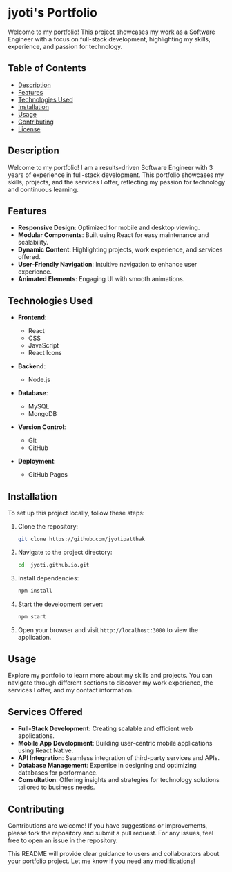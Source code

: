 # jyoti's Portfolio

Welcome to my portfolio! This project showcases my work as a Software Engineer with a focus on full-stack development, highlighting my skills, experience, and passion for technology. 

## Table of Contents

- [Description](#description)
- [Features](#features)
- [Technologies Used](#technologies-used)
- [Installation](#installation)
- [Usage](#usage)
- [Contributing](#contributing)
- [License](#license)

## Description
Welcome to my portfolio! I am a results-driven Software Engineer with 3 years of experience in full-stack development. This portfolio showcases my skills, projects, and the services I offer, reflecting my passion for technology and continuous learning.

## Features
- **Responsive Design**: Optimized for mobile and desktop viewing.
- **Modular Components**: Built using React for easy maintenance and scalability.
- **Dynamic Content**: Highlighting projects, work experience, and services offered.
- **User-Friendly Navigation**: Intuitive navigation to enhance user experience.
- **Animated Elements**: Engaging UI with smooth animations.

## Technologies Used

- **Frontend**: 
  - React
  - CSS
  - JavaScript
  - React Icons
  
- **Backend**: 
  - Node.js
 
  
- **Database**: 
  - MySQL
  - MongoDB
  
- **Version Control**: 
  - Git
  - GitHub

- **Deployment**: 
  - GitHub Pages

## Installation
To set up this project locally, follow these steps:

1. Clone the repository:
   ```bash
   git clone https://github.com/jyotipatthak
   ```

2. Navigate to the project directory:
   ```bash
   cd  jyoti.github.io.git
   ```

3. Install dependencies:
   ```bash
   npm install
   ```

4. Start the development server:
   ```bash
   npm start
   ```

5. Open your browser and visit `http://localhost:3000` to view the application.

## Usage
Explore my portfolio to learn more about my skills and projects. You can navigate through different sections to discover my work experience, the services I offer, and my contact information. 


## Services Offered
- **Full-Stack Development**: Creating scalable and efficient web applications.
- **Mobile App Development**: Building user-centric mobile applications using React Native.
- **API Integration**: Seamless integration of third-party services and APIs.
- **Database Management**: Expertise in designing and optimizing databases for performance.
- **Consultation**: Offering insights and strategies for technology solutions tailored to business needs.

## Contributing
Contributions are welcome! If you have suggestions or improvements, please fork the repository and submit a pull request. For any issues, feel free to open an issue in the repository.


This README will provide clear guidance to users and collaborators about your portfolio project. Let me know if you need any modifications!